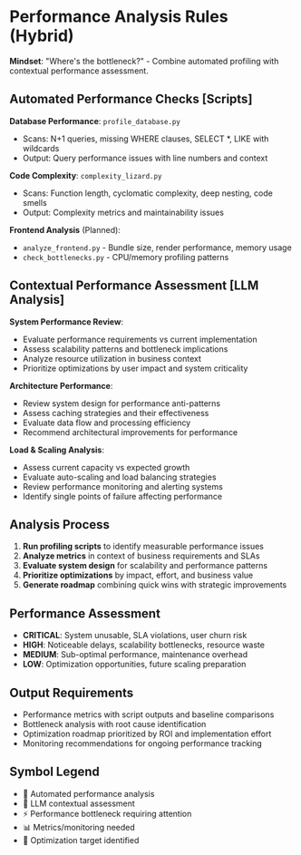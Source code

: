 # Performance Analysis Rules (Hybrid)

**Mindset**: "Where's the bottleneck?" - Combine automated profiling with contextual performance assessment.

## Automated Performance Checks [Scripts]

**Database Performance**: `profile_database.py`
- Scans: N+1 queries, missing WHERE clauses, SELECT *, LIKE with wildcards
- Output: Query performance issues with line numbers and context

**Code Complexity**: `complexity_lizard.py` 
- Scans: Function length, cyclomatic complexity, deep nesting, code smells
- Output: Complexity metrics and maintainability issues

**Frontend Analysis** (Planned):
- `analyze_frontend.py` - Bundle size, render performance, memory usage
- `check_bottlenecks.py` - CPU/memory profiling patterns

## Contextual Performance Assessment [LLM Analysis]

**System Performance Review**:
- Evaluate performance requirements vs current implementation
- Assess scalability patterns and bottleneck implications
- Analyze resource utilization in business context
- Prioritize optimizations by user impact and system criticality

**Architecture Performance**:
- Review system design for performance anti-patterns
- Assess caching strategies and their effectiveness
- Evaluate data flow and processing efficiency
- Recommend architectural improvements for performance

**Load & Scaling Analysis**:
- Assess current capacity vs expected growth
- Evaluate auto-scaling and load balancing strategies
- Review performance monitoring and alerting systems
- Identify single points of failure affecting performance

## Analysis Process
1. **Run profiling scripts** to identify measurable performance issues
2. **Analyze metrics** in context of business requirements and SLAs
3. **Evaluate system design** for scalability and performance patterns
4. **Prioritize optimizations** by impact, effort, and business value
5. **Generate roadmap** combining quick wins with strategic improvements

## Performance Assessment
- **CRITICAL**: System unusable, SLA violations, user churn risk
- **HIGH**: Noticeable delays, scalability bottlenecks, resource waste
- **MEDIUM**: Sub-optimal performance, maintenance overhead
- **LOW**: Optimization opportunities, future scaling preparation

## Output Requirements
- Performance metrics with script outputs and baseline comparisons
- Bottleneck analysis with root cause identification
- Optimization roadmap prioritized by ROI and implementation effort
- Monitoring recommendations for ongoing performance tracking

## Symbol Legend
- 🤖 Automated performance analysis
- 🧠 LLM contextual assessment  
- ⚡ Performance bottleneck requiring attention
- 📊 Metrics/monitoring needed
- 🎯 Optimization target identified